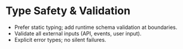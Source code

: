 # Type Safety & Validation

- Prefer static typing; add runtime schema validation at boundaries.
- Validate all external inputs (API, events, user input).
- Explicit error types; no silent failures.
